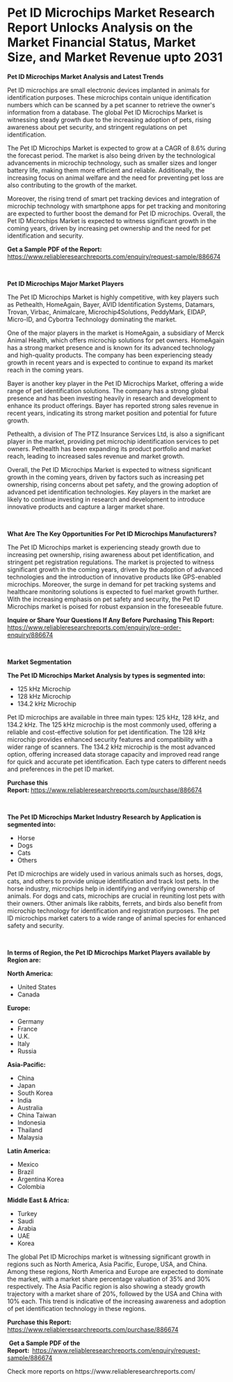 <p><h1>Pet ID Microchips Market Research Report Unlocks Analysis on the Market Financial Status, Market Size, and Market Revenue upto 2031</h1></p><p><strong>Pet ID Microchips Market Analysis and Latest Trends</strong></p>
<p><p>Pet ID microchips are small electronic devices implanted in animals for identification purposes. These microchips contain unique identification numbers which can be scanned by a pet scanner to retrieve the owner's information from a database. The global Pet ID Microchips Market is witnessing steady growth due to the increasing adoption of pets, rising awareness about pet security, and stringent regulations on pet identification. </p><p>The Pet ID Microchips Market is expected to grow at a CAGR of 8.6% during the forecast period. The market is also being driven by the technological advancements in microchip technology, such as smaller sizes and longer battery life, making them more efficient and reliable. Additionally, the increasing focus on animal welfare and the need for preventing pet loss are also contributing to the growth of the market. </p><p>Moreover, the rising trend of smart pet tracking devices and integration of microchip technology with smartphone apps for pet tracking and monitoring are expected to further boost the demand for Pet ID microchips. Overall, the Pet ID Microchips Market is expected to witness significant growth in the coming years, driven by increasing pet ownership and the need for pet identification and security.</p></p>
<p><strong>Get a Sample PDF of the Report:&nbsp;</strong> <a href="https://www.reliableresearchreports.com/enquiry/request-sample/886674">https://www.reliableresearchreports.com/enquiry/request-sample/886674</a></p>
<p>&nbsp;</p>
<p><strong>Pet ID Microchips Major Market Players</strong></p>
<p><p>The Pet ID Microchips Market is highly competitive, with key players such as Pethealth, HomeAgain, Bayer, AVID Identification Systems, Datamars, Trovan, Virbac, Animalcare, Microchip4Solutions, PeddyMark, EIDAP, Micro-ID, and Cybortra Technology dominating the market. </p><p>One of the major players in the market is HomeAgain, a subsidiary of Merck Animal Health, which offers microchip solutions for pet owners. HomeAgain has a strong market presence and is known for its advanced technology and high-quality products. The company has been experiencing steady growth in recent years and is expected to continue to expand its market reach in the coming years.</p><p>Bayer is another key player in the Pet ID Microchips Market, offering a wide range of pet identification solutions. The company has a strong global presence and has been investing heavily in research and development to enhance its product offerings. Bayer has reported strong sales revenue in recent years, indicating its strong market position and potential for future growth.</p><p>Pethealth, a division of The PTZ Insurance Services Ltd, is also a significant player in the market, providing pet microchip identification services to pet owners. Pethealth has been expanding its product portfolio and market reach, leading to increased sales revenue and market growth.</p><p>Overall, the Pet ID Microchips Market is expected to witness significant growth in the coming years, driven by factors such as increasing pet ownership, rising concerns about pet safety, and the growing adoption of advanced pet identification technologies. Key players in the market are likely to continue investing in research and development to introduce innovative products and capture a larger market share.</p></p>
<p>&nbsp;</p>
<p><strong>What Are The Key Opportunities For Pet ID Microchips Manufacturers?</strong></p>
<p><p>The Pet ID Microchips market is experiencing steady growth due to increasing pet ownership, rising awareness about pet identification, and stringent pet registration regulations. The market is projected to witness significant growth in the coming years, driven by the adoption of advanced technologies and the introduction of innovative products like GPS-enabled microchips. Moreover, the surge in demand for pet tracking systems and healthcare monitoring solutions is expected to fuel market growth further. With the increasing emphasis on pet safety and security, the Pet ID Microchips market is poised for robust expansion in the foreseeable future.</p></p>
<p><strong>Inquire or Share Your Questions If Any Before Purchasing This Report:</strong> <a href="https://www.reliableresearchreports.com/enquiry/pre-order-enquiry/886674">https://www.reliableresearchreports.com/enquiry/pre-order-enquiry/886674</a></p>
<p>&nbsp;</p>
<p><strong>Market Segmentation</strong></p>
<p><strong>The Pet ID Microchips Market Analysis by types is segmented into:</strong></p>
<p><ul><li>125 kHz Microchip</li><li>128 kHz Microchip</li><li>134.2 kHz Microchip</li></ul></p>
<p><p>Pet ID microchips are available in three main types: 125 kHz, 128 kHz, and 134.2 kHz. The 125 kHz microchip is the most commonly used, offering a reliable and cost-effective solution for pet identification. The 128 kHz microchip provides enhanced security features and compatibility with a wider range of scanners. The 134.2 kHz microchip is the most advanced option, offering increased data storage capacity and improved read range for quick and accurate pet identification. Each type caters to different needs and preferences in the pet ID market.</p></p>
<p><strong>Purchase this Report:&nbsp;</strong><a href="https://www.reliableresearchreports.com/purchase/886674">https://www.reliableresearchreports.com/purchase/886674</a></p>
<p>&nbsp;</p>
<p><strong>The Pet ID Microchips Market Industry Research by Application is segmented into:</strong></p>
<p><ul><li>Horse</li><li>Dogs</li><li>Cats</li><li>Others</li></ul></p>
<p><p>Pet ID microchips are widely used in various animals such as horses, dogs, cats, and others to provide unique identification and track lost pets. In the horse industry, microchips help in identifying and verifying ownership of animals. For dogs and cats, microchips are crucial in reuniting lost pets with their owners. Other animals like rabbits, ferrets, and birds also benefit from microchip technology for identification and registration purposes. The pet ID microchips market caters to a wide range of animal species for enhanced safety and security.</p></p>
<p>&nbsp;</p>
<p><strong>In terms of Region, the Pet ID Microchips Market Players available by Region are:</strong></p>
<p>
    <p> <strong> North America: </strong>
        <ul>
            <li>United States</li>
            <li>Canada</li>
        </ul>
        </p> 
    <p> <strong> Europe: </strong>
        <ul>
            <li>Germany</li>
            <li>France</li>
            <li>U.K.</li>
            <li>Italy</li>
            <li>Russia</li>
        </ul>
        </p> 
    <p> <strong> Asia-Pacific: </strong>
        <ul>
            <li>China</li>
            <li>Japan</li>
            <li>South Korea</li>
            <li>India</li>
            <li>Australia</li>
            <li>China Taiwan</li>
            <li>Indonesia</li>
            <li>Thailand</li>
            <li>Malaysia</li>
        </ul>
        </p> 
    <p> <strong> Latin America: </strong>
        <ul>
            <li>Mexico</li>
            <li>Brazil</li>
            <li>Argentina Korea</li>
            <li>Colombia</li>
        </ul>
        </p> 
    <p> <strong> Middle East & Africa: </strong>
        <ul>
            <li>Turkey</li>
            <li>Saudi</li>
            <li>Arabia</li>
            <li>UAE</li>
            <li>Korea</li>
        </ul>
    </p>
    </p>
<p><p>The global Pet ID Microchips market is witnessing significant growth in regions such as North America, Asia Pacific, Europe, USA, and China. Among these regions, North America and Europe are expected to dominate the market, with a market share percentage valuation of 35% and 30% respectively. The Asia Pacific region is also showing a steady growth trajectory with a market share of 20%, followed by the USA and China with 10% each. This trend is indicative of the increasing awareness and adoption of pet identification technology in these regions.</p></p>
<p><strong>Purchase this Report: </strong><a href="https://www.reliableresearchreports.com/purchase/886674">https://www.reliableresearchreports.com/purchase/886674</a></p>
<p>&nbsp;<strong>Get a Sample PDF of the Report:&nbsp;&nbsp;</strong><a href="https://www.reliableresearchreports.com/enquiry/request-sample/886674">https://www.reliableresearchreports.com/enquiry/request-sample/886674</a></p>
<p><strong></strong></p>
<p>Check more reports on https://www.reliableresearchreports.com/</p>